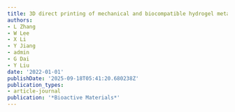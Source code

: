 ```yaml
---
title: 3D direct printing of mechanical and biocompatible hydrogel meta-structures
authors:
- L Zhang
- W Lee
- X Li
- Y Jiang
- admin
- G Dai
- Y Liu
date: '2022-01-01'
publishDate: '2025-09-18T05:41:20.680238Z'
publication_types:
- article-journal
publication: '*Bioactive Materials*'
---
```

